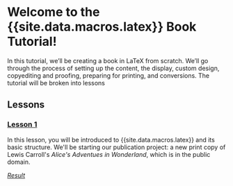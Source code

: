 # Welcome to the {{site.data.macros.latex}} Book Tutorial!

In this tutorial, we’ll be creating a book in LaTeX from scratch. We’ll go through the process of setting up the content, the display, custom design, copyediting and proofing, preparing for printing, and conversions. The tutorial will be broken into lessons

## Lessons

### [Lesson 1](lesson-1)

In this lesson, you will be introduced to {{site.data.macros.latex}} and its basic structure. We'll be starting our publication project: a new print copy of Lewis Carroll's *Alice's Adventues in Wonderland*, which is in the public domain.

[*Result*](lesson-1/alice-in-wonderland.pdf)
